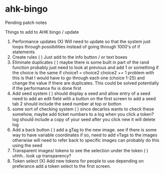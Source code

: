 # ahk-bingo

Pending patch notes

Things to add to AHK bingo / update 

1. Performance updates (X)
	Will need to update so that the system just loops through possibilities instead of going through 1000's of if statements
2. Create rules ( )
	Just add to the info button / or text boxes
3. Eliminate duplicates ( )
	maybe there is some built in part of the rand function
	probably just need to look at previous and add 1 or something if the choice is the same
	if choice1 = choice2
		choice2 += 1
	problem with this is that I would have to go through each one (choice 1-25) and change the value if there are duplicates. This could be solved potentially if the performance fix is done first
4. Add seed system	( )
	should display a seed and allow entry of a seed
	need to add an edit field with a button on the first screen to add a seed
	tab 2 should include the seed number at top or botton
5. some sort of checking system ( )
	since decarlos wants to check these somehow, maybe add ticket numbers to a log when you click a token? log should include a copy of your seed
	after you click new it will delete log
6. Add a back button ( )
	add a gTag to the new image. 
	see if there is some way to have variable coordinates
		if so, need to add vTags to the images
		otherwise will need to refer back to specific images
			can probably do this using the seed
7. Transparent images/ tokens to see the selection under the token ( )
	uhhh.. look up transparency?
8. Token select (X)
	Add new tokens for people to use depending on preferance
	add a token select to the first screen.
